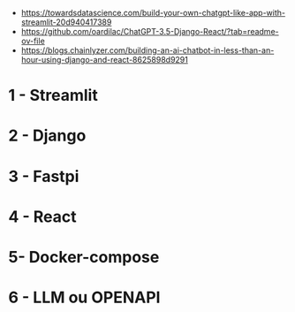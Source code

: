 
- https://towardsdatascience.com/build-your-own-chatgpt-like-app-with-streamlit-20d940417389
- https://github.com/oardilac/ChatGPT-3.5-Django-React/?tab=readme-ov-file
- https://blogs.chainlyzer.com/building-an-ai-chatbot-in-less-than-an-hour-using-django-and-react-8625898d9291


# 1 - Streamlit
# 2 - Django
# 3 - Fastpi
# 4 - React
# 5- Docker-compose
# 6 - LLM ou OPENAPI
